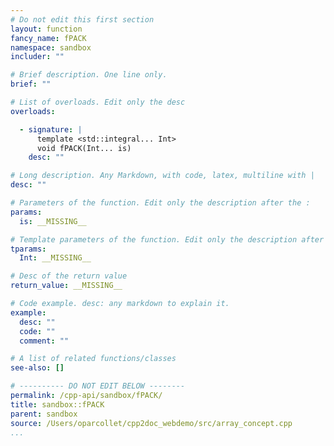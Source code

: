 ```yaml
---
# Do not edit this first section
layout: function
fancy_name: fPACK
namespace: sandbox
includer: ""

# Brief description. One line only.
brief: ""

# List of overloads. Edit only the desc
overloads:

  - signature: |
      template <std::integral... Int>
      void fPACK(Int... is)
    desc: ""

# Long description. Any Markdown, with code, latex, multiline with |
desc: ""

# Parameters of the function. Edit only the description after the :
params:
  is: __MISSING__

# Template parameters of the function. Edit only the description after the :
tparams:
  Int: __MISSING__

# Desc of the return value
return_value: __MISSING__

# Code example. desc: any markdown to explain it.
example:
  desc: ""
  code: ""
  comment: ""

# A list of related functions/classes
see-also: []

# ---------- DO NOT EDIT BELOW --------
permalink: /cpp-api/sandbox/fPACK/
title: sandbox::fPACK
parent: sandbox
source: /Users/oparcollet/cpp2doc_webdemo/src/array_concept.cpp
...
```


